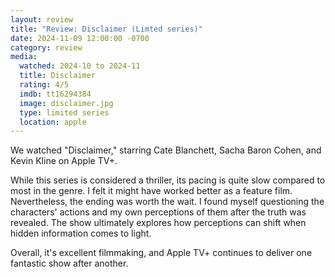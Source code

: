 ```yaml
---
layout: review
title: "Review: Disclaimer (Limted series)"
date: 2024-11-09 12:00:00 -0700
category: review
media: 
  watched: 2024-10 to 2024-11
  title: Disclaimer
  rating: 4/5
  imdb: tt16294384
  image: disclaimer.jpg
  type: limited series
  location: apple
---
```


We watched "Disclaimer," starring Cate Blanchett, Sacha Baron Cohen, and Kevin Kline on Apple TV+. 

While this series is considered a thriller, its pacing is quite slow compared to most in the genre. I felt it might have worked better as a feature film. Nevertheless, the ending was worth the wait. I found myself questioning the characters' actions and my own perceptions of them after the truth was revealed. The show ultimately explores how perceptions can shift when hidden information comes to light.

 Overall, it's excellent filmmaking, and Apple TV+ continues to deliver one fantastic show after another.
